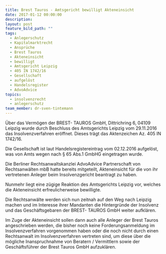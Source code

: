 ```yaml
---
title: Brest Tauros - Amtsgericht bewilligt Akteneinsicht
date: 2017-01-12 00:00:00
description:
layout: post
feature_bild_path: ""
tags:
  - Anlegerschutz
  - Kapitalmarktrecht
  - Ansprüche
  - Brest Tauros
  - Akteneinsicht
  - bewilligt
  - Amtsgericht Leipzig
  - 405 IN 1742/16
  - Gesellschaft
  - aufgelöst
  - Handelsregister
  - AdvoAdvice
topics:
  - insolvenzrecht
  - anlegerschutz
team_member: dr-sven-tintemann
---
```



Über das Vermögen der BREST- TAUROS GmbH, Dittrichring 6, 04109 Leipzig wurde durch Beschluss des Amtsgerichts Leipzig vom 29.11.2016 das Insolvenzverfahren eröffnet. Dieses trägt das Aktenzeichen Az. 405 IN 1742/16.

Die Gesellschaft ist laut Handelsregistereintrag vom 02.12.2016 aufgelöst, was von Amts wegen nach § 65 Abs.1 GmbHG eingetragen wurde.

Die Berliner Rechtsanwaltskanzlei AdvoAdvice Partnerschaft von Rechtsanwälten mbB hatte bereits mitgeteilt, Akteneinsicht für die von ihr vertretenen Anleger beim Insolvenzgericht beantragt zu haben.

Nunmehr liegt eine zügige Reaktion des Amtsgerichts Leipzig vor, welches die Akteneinsicht erfreulicherweise bewilligte.

Die Rechtsanwälte werden sich nun zeitnah auf den Weg nach Leipzig machen und im Interesse ihrer Mandanten die Hintergründe der Insolvenz und das Geschäftsgebaren der BREST- TAUROS GmbH weiter aufklären.

Im Zuge der Akteneinsicht sollen dann auch alle Anleger der Brest Tauros angeschrieben werden, die bisher noch keine Forderungsanmeldung im Insolvenzverfahren vorgenommen haben oder die noch nicht durch einen Rechtsanwalt im Insolvenzverfahren vertreten sind, um diese über die mögliche Inanspruchnahme von Beratern / Vermittlern sowie der Geschäftsführer der Brest Tauros GmbH aufzuklären.